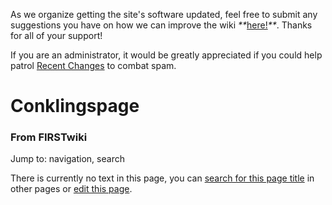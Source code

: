 As we organize getting the site's software updated, feel free to submit any
suggestions you have on how we can improve the wiki
_**_[here!](/index.php/User:Hallry/Suggestions "User:Hallry/Suggestions"
)_**_. Thanks for all of your support!

If you are an administrator, it would be greatly appreciated if you could help
patrol [Recent Changes](/index.php/Special:Recentchanges
"Special:Recentchanges" ) to combat spam.

# Conklingspage

### From FIRSTwiki

Jump to: navigation, search

There is currently no text in this page, you can [search for this page
title](/index.php/Special:Search/Conklingspage "Special:Search/Conklingspage"
) in other pages or [edit this
page](http://www.firstwiki.net/index.php?title=Conklingspage&action=edit
"http://www.firstwiki.net/index.php?title=Conklingspage&action=edit" ).

